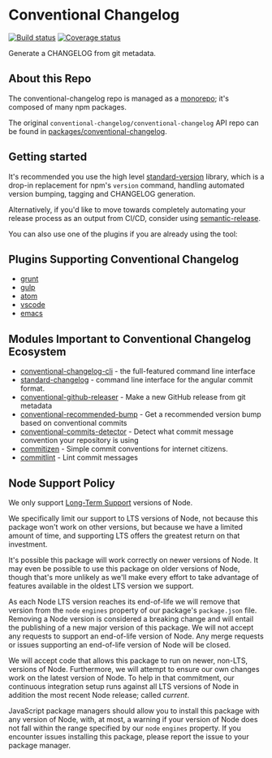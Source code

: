 # Conventional Changelog

[![Build status][build]][build-url]
[![Coverage status][coverage]][coverage-url]

[build]: https://img.shields.io/github/actions/workflow/status/conventional-changelog/conventional-changelog/ci.yaml?branch=master
[build-url]: https://github.com/conventional-changelog/conventional-changelog/actions

[coverage]: https://coveralls.io/repos/github/conventional-changelog/conventional-changelog/badge.svg?branch=master
[coverage-url]: https://coveralls.io/github/conventional-changelog/conventional-changelog?branch=master

Generate a CHANGELOG from git metadata.

## About this Repo

The conventional-changelog repo is managed as a [monorepo](https://github.com/babel/babel/blob/master/doc/design/monorepo.md); it's composed of many npm packages.

The original `conventional-changelog/conventional-changelog` API repo can be
found in [packages/conventional-changelog](https://github.com/conventional-changelog/conventional-changelog/tree/master/packages/conventional-changelog).

## Getting started

It's recommended you use the high level [standard-version](https://github.com/conventional-changelog/standard-version) library, which is a drop-in replacement for npm's `version` command, handling automated version bumping, tagging and CHANGELOG generation.

Alternatively, if you'd like to move towards completely automating your release process as an output from CI/CD, consider using [semantic-release](https://github.com/semantic-release/semantic-release).

You can also use one of the plugins if you are already using the tool:

## Plugins Supporting Conventional Changelog

- [grunt](https://github.com/btford/grunt-conventional-changelog)
- [gulp](https://github.com/conventional-changelog/conventional-changelog/tree/master/packages/gulp-conventional-changelog)
- [atom](https://github.com/conventional-changelog/atom-conventional-changelog)
- [vscode](https://github.com/axetroy/vscode-changelog-generator)
- [emacs](https://github.com/liuyinz/emacs-conventional-changelog)

## Modules Important to Conventional Changelog Ecosystem

- [conventional-changelog-cli](https://github.com/conventional-changelog/conventional-changelog/tree/master/packages/conventional-changelog-cli) - the full-featured command line interface
- [standard-changelog](https://github.com/conventional-changelog/conventional-changelog/tree/master/packages/standard-changelog) - command line interface for the angular commit format.
- [conventional-github-releaser](https://github.com/conventional-changelog/conventional-github-releaser) - Make a new GitHub release from git metadata
- [conventional-recommended-bump](https://github.com/conventional-changelog/conventional-changelog/tree/master/packages/conventional-recommended-bump) - Get a recommended version bump based on conventional commits
- [conventional-commits-detector](https://github.com/conventional-changelog/conventional-commits-detector) - Detect what commit message convention your repository is using
- [commitizen](https://github.com/commitizen/cz-cli) - Simple commit conventions for internet citizens.
- [commitlint](https://github.com/conventional-changelog/commitlint) - Lint commit messages

## Node Support Policy

We only support [Long-Term Support](https://github.com/nodejs/Release) versions of Node.

We specifically limit our support to LTS versions of Node, not because this package won't work on other versions, but because we have a limited amount of time, and supporting LTS offers the greatest return on that investment.

It's possible this package will work correctly on newer versions of Node. It may even be possible to use this package on older versions of Node, though that's more unlikely as we'll make every effort to take advantage of features available in the oldest LTS version we support.

As each Node LTS version reaches its end-of-life we will remove that version from the `node` `engines` property of our package's `package.json` file. Removing a Node version is considered a breaking change and will entail the publishing of a new major version of this package. We will not accept any requests to support an end-of-life version of Node. Any merge requests or issues supporting an end-of-life version of Node will be closed.

We will accept code that allows this package to run on newer, non-LTS, versions of Node. Furthermore, we will attempt to ensure our own changes work on the latest version of Node. To help in that commitment, our continuous integration setup runs against all LTS versions of Node in addition the most recent Node release; called _current_.

JavaScript package managers should allow you to install this package with any version of Node, with, at most, a warning if your version of Node does not fall within the range specified by our `node` `engines` property. If you encounter issues installing this package, please report the issue to your package manager.
